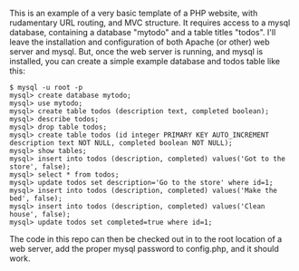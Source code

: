 This is an example of a very basic template of a PHP website, with rudamentary URL routing, and MVC structure.
It requires access to a mysql database, containing a database "mytodo" and a table titles "todos". I'll leave the 
installation and configuration of both Apache (or other) web server and mysql. But, once the web server is running, 
and mysql is installed, you can create a simple example database and todos table like this:

```
$ mysql -u root -p
mysql> create database mytodo;
mysql> use mytodo;
mysql> create table todos (description text, completed boolean);
mysql> describe todos;
mysql> drop table todos;
mysql> create table todos (id integer PRIMARY KEY AUTO_INCREMENT description text NOT NULL, completed boolean NOT NULL);
mysql> show tables;
mysql> insert into todos (description, completed) values('Got to the store', false);
mysql> select * from todos;
mysql> update todos set description='Go to the store' where id=1;
mysql> insert into todos (description, completed) values('Make the bed', false);
mysql> insert into todos (description, completed) values('Clean house', false);
mysql> update todos set completed=true where id=1;
```

The code in this repo can then be checked out in to the root location of a web server, add the proper mysql password to
config.php, and it should work.

